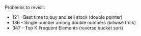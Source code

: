 Problems to revisit:

- 121 - Best time to buy and sell stock (double pointer)
- 136 - Single number among double numbers (bitwise trick)
- 347 - Top K Frequent Elements (reverse bucket sort)
